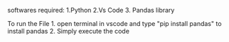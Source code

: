 softwares required:
          1.Python
          2.Vs Code
          3. Pandas library

To run the File 
      1. open terminal in vscode and type "pip install pandas" to install pandas 
      2. Simply execute the code
